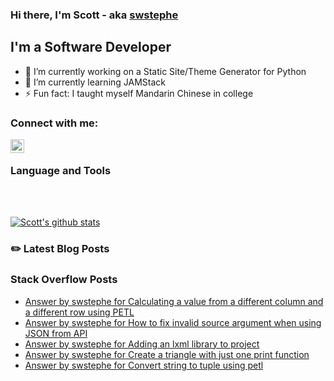 ### Hi there, I'm Scott - aka [swstephe][website]

## I'm a Software Developer
- 🔭 I’m currently working on a Static Site/Theme Generator for Python
- 🌱 I’m currently learning JAMStack
- ⚡ Fun fact: I taught myself Mandarin Chinese in college

### Connect with me:
[<img align="left" alt="swstephe | LinkedIn" width="22px" src="https://cdn.jsdelivr.net/npm/simple-icons@v3/icons/linkedin.svg" />][linkedin]

<br/>

### Language and Tools

<br />
<br />

[![Scott's github stats](https://github-readme-stats.vercel.app/api?username=swstephe)](https://github.com/anuraghazra/github-readme-stats)

### :pencil2: Latest Blog Posts
<!-- BLOG-POST-LIST:START -->
<!-- BLOG-POST-LIST:END -->

### Stack Overflow Posts
<!-- STACKOVERFLOW:START -->
- [Answer by swstephe for Calculating a value from a different column and a different row using PETL](https://stackoverflow.com/questions/50860896/calculating-a-value-from-a-different-column-and-a-different-row-using-petl/56652295#56652295)
- [Answer by swstephe for How to fix invalid source argument when using JSON from API](https://stackoverflow.com/questions/56551341/how-to-fix-invalid-source-argument-when-using-json-from-api/56652180#56652180)
- [Answer by swstephe for Adding an lxml library to project](https://stackoverflow.com/questions/56094072/adding-an-lxml-library-to-project/56094167#56094167)
- [Answer by swstephe for Create a triangle with just one print function](https://stackoverflow.com/questions/47972224/create-a-triangle-with-just-one-print-function/47972276#47972276)
- [Answer by swstephe for Convert string to tuple using petl](https://stackoverflow.com/questions/40926116/convert-string-to-tuple-using-petl/41001713#41001713)
<!-- STACKOVERFLOW:END -->

[website]: https://swstephe.github.io/
[linkedin]: http://linkedin.com/in/swstephe

